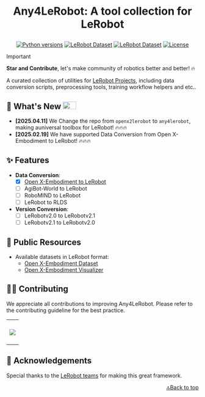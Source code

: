 <h1 align="center">
    <p>Any4LeRobot: A tool collection for LeRobot</p>
</h1>

<div align="center">

[![Python versions](https://img.shields.io/pypi/pyversions/lerobot)](https://www.python.org/downloads/)
[![LeRobot Dataset](https://img.shields.io/badge/dynamic/json?url=https://api.github.com/repos/tavish9/any4lerobot/commits?per_page=1&query=$[0].commit.committer.date&label=LeRobot&color=blue)](https://github.com/huggingface/lerobot)
[![LeRobot Dataset](https://img.shields.io/badge/LeRobot%20Dataset-v2.1-ff69b4.svg)](https://github.com/huggingface/lerobot/pull/711)
[![License](https://img.shields.io/badge/License-MIT-green.svg)](https://opensource.org/licenses/MIT)

</div>

> [!IMPORTANT]
>
> **Star and Contribute**, let's make community of robotics better and better! 🔥

A curated collection of utilities for [LeRobot Projects](https://github.com/huggingface/lerobot), including data conversion scripts, preprocessing tools, training workflow helpers and etc..


## 🚀 What's New <a><img width="35" height="20" src="https://user-images.githubusercontent.com/12782558/212848161-5e783dd6-11e8-4fe0-bbba-39ffb77730be.png"></a>

- **\[2025.04.11\]** We Change the repo from `openx2lerobot` to `any4lerobot`, making a ​​universal toolbox for LeRobot​​! 🔥🔥🔥
- **\[2025.02.19\]** We have supported Data Conversion from Open X-Embodiment to LeRobot! 🔥🔥🔥


## ✨ Features
- ​**​Data Conversion​**​:
    - [x] [Open X-Embodiment to LeRobot](./openx2lerobot/README.md)
    - [ ] AgiBot-World to LeRobot
    - [ ] RoboMIND to LeRobot
    - [ ] LeRobot to RLDS

- ​**Version Conversion​**​:
    - [ ] LeRobotv2.0 to LeRobotv2.1
    - [ ] LeRobotv2.1 to LeRobotv2.0

## 📂 Public Resources
- Available datasets in LeRobot format:
    - [Open X-Embodiment Dataset](https://huggingface.co/IPEC-COMMUNITY)
    - [Open X-Embodiment Visualizer](https://huggingface.co/spaces/IPEC-COMMUNITY/openx_dataset_lerobot_v2.0)


## 👷‍♂️ Contributing
We appreciate all contributions to improving Any4LeRobot. Please refer to the contributing guideline for the best practice.

<a href="https://github.com/Tavish9/any4lerobot/graphs/contributors" target="_blank">
  <table>
    <tr>
      <th colspan="2">
        <br><img src="https://contrib.rocks/image?repo=tavish9/any4lerobot"><br><br>
      </th>
    </tr>
  </table>
</a>


## 🤝 Acknowledgements

Special thanks to the [LeRobot teams](https://github.com/huggingface/lerobot) for making this great framework.

<p align="right"><a href="#top">🔝Back to top</a></p>